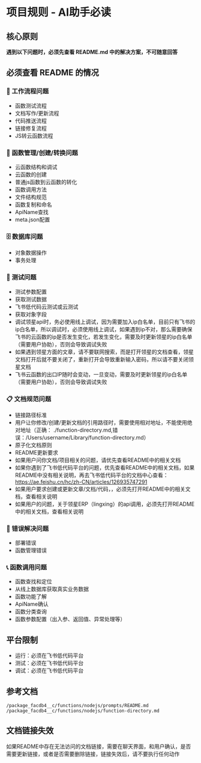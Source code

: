 # 项目规则 - AI助手必读

## 核心原则
**遇到以下问题时，必须先查看 README.md 中的解决方案，不可随意回答**

## 必须查看 README 的情况

### 🔄 工作流程问题
- 函数测试流程
- 文档写作/更新流程  
- 代码推送流程
- 链接修复流程
- JS转云函数流程

### 🔧 函数管理/创建/转换问题
- 云函数结构和调试
- 云函数的创建
- 普通js函数到云函数的转化
- 函数调用方法
- 文件结构规范
- 函数复制和命名
- ApiName查找
- meta.json配置

### 🗄️ 数据库问题
- 对象数据操作
- 事务处理

### 🧪 测试问题
- 测试参数配置
- 获取测试数据
- 飞书低代码云测试或云测试
- 获取对象字段
- 调试领星api时，务必使用线上调试，因为需要加入ip白名单，目前只有飞书的ip白名单，所以调试时，必须使用线上调试，如果遇到ip不对，那么需要确保飞书的云函数的ip是否发生变化，若发生变化，需要及时更新领星的ip白名单（需要用户协助），否则会导致调试失败
- 如果遇到领星方面的文章，请不要联网搜索，而是打开领星的文档查看，领星文档打开后就不要关闭了，重新打开会导致重新输入密码，所以请不要关闭领星文档
- 飞书云函数的出口IP随时会变动，一旦变动，需要及时更新领星的ip白名单（需要用户协助），否则会导致调试失败

### 📋 文档规范问题
- 链接路径标准
- 用户让你修改/创建/更新文档的引用路径时，需要使用相对地址，不能使用绝对地址（正确： ./function-directory.md,错误：/Users/username/Library/function-directory.md）
- 原子化文档原则
- README更新要求
- 如果用户问你文档/项目相关的问题，请优先查看README中的相关文档
- 如果你遇到了飞书低代码平台的问题，优先查看README中的相关文档，如果README中没有相关说明，再去飞书低代码平台的文档中心查看：https://ae.feishu.cn/hc/zh-CN/articles/126935747291
- 如果用户要求创建或更新文章/文档/代码，，必须先打开README中的相关文档，查看相关说明
- 如果用户的问题，关于领星ERP（lingxing）的api调用，必须先打开README中的相关文档，查看相关说明

### 🚨 错误解决问题
- 部署错误
- 函数管理错误

### 📞 函数调用问题
- 函数查找和定位
- 从线上数据库获取真实业务数据
- 函数功能了解
- ApiName确认
- 函数分类查询
- 函数参数配置（出入参、返回值、异常处理等）

## 平台限制
- 运行：必须在飞书低代码平台
- 测试：必须在飞书低代码平台  
- 调试：必须在飞书低代码平台

## 参考文档
`/package_facdb4__c/functions/nodejs/prompts/README.md`
`/package_facdb4__c/functions/nodejs/function-directory.md`

## 文档链接失效
如果README中存在无法访问的文档链接，需要在聊天界面，和用户确认，是否需要更新链接，或者是否需要删除链接，链接失效后，请不要执行任何动作

